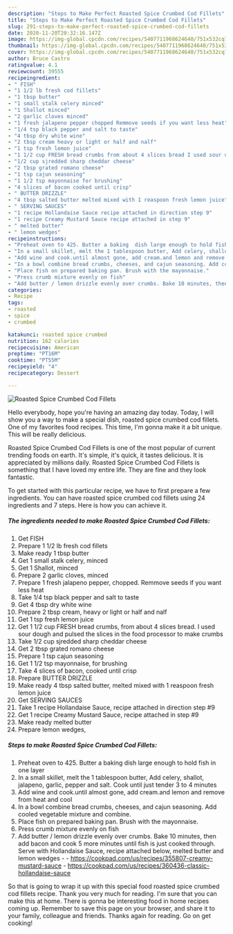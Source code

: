 ```yaml
---
description: "Steps to Make Perfect Roasted Spice Crumbed Cod Fillets"
title: "Steps to Make Perfect Roasted Spice Crumbed Cod Fillets"
slug: 291-steps-to-make-perfect-roasted-spice-crumbed-cod-fillets
date: 2020-11-20T20:32:16.147Z
image: https://img-global.cpcdn.com/recipes/5407711968624640/751x532cq70/roasted-spice-crumbed-cod-fillets-recipe-main-photo.jpg
thumbnail: https://img-global.cpcdn.com/recipes/5407711968624640/751x532cq70/roasted-spice-crumbed-cod-fillets-recipe-main-photo.jpg
cover: https://img-global.cpcdn.com/recipes/5407711968624640/751x532cq70/roasted-spice-crumbed-cod-fillets-recipe-main-photo.jpg
author: Bruce Castro
ratingvalue: 4.1
reviewcount: 39555
recipeingredient:
- " FISH"
- "1 1/2 lb fresh cod fillets"
- "1 tbsp butter"
- "1 small stalk celery minced"
- "1 Shallot minced"
- "2 garlic cloves minced"
- "1 fresh jalapeno pepper chopped Remmove seeds if you want less heat"
- "1/4 tsp black pepper and salt to taste"
- "4 tbsp dry white wine"
- "2 tbsp cream heavy or light or half and nalf"
- "1 tsp fresh lemon juice"
- "1 1/2 cup FRESH bread crumbs from about 4 slices bread I used sour dough and pulsed the slices in the food processor to make crumbs"
- "1/2 cup sjredded sharp cheddar cheese"
- "2 tbsp grated romano cheese"
- "1 tsp cajun seasoning"
- "1 1/2 tsp mayonnaise for brushing"
- "4 slices of bacon cooked until crisp"
- " BUTTER DRIZZLE"
- "4 tbsp salted butter melted mixed with 1 reaspoon fresh lemon juice"
- " SERVING SAUCES"
- "1 recipe Hollandaise Sauce recipe attached in direction step 9"
- "1 recipe Creamy Mustard Sauce recipe attached in step 9"
- " melted butter"
- " lemon wedges"
recipeinstructions:
- "Preheat oven to 425. Butter a baking  dish large enough to hold fish in one layer"
- "In a small skillet, melt the 1 tablespoon butter, Add celery, shallot, jalapeno, garlic, pepper and salt. Cook until just tender 3 to 4 minutes"
- "Add wine and cook.until almost gone, add cream.and lemon and remove from heat and cool"
- "In a bowl combine bread crumbs, cheeses, and cajun seasoning. Add cooled vegetable mixture and combine."
- "Place fish on prepared baking pan. Brush with the mayonnaise."
- "Press crumb mixture evenly on fish"
- "Add butter / lemon drizzle evenly over crumbs. Bake 10 minutes, then add bacon and cook 5 more minutes until fish is just cooked through. Serve with Hollandaise Sauce, recipe attached below, melted butter and lemon wedges  https://cookpad.com/us/recipes/355807-creamy-mustard-sauce https://cookpad.com/us/recipes/360436-classic-hollandaise-sauce"
categories:
- Recipe
tags:
- roasted
- spice
- crumbed

katakunci: roasted spice crumbed 
nutrition: 162 calories
recipecuisine: American
preptime: "PT16M"
cooktime: "PT55M"
recipeyield: "4"
recipecategory: Dessert

---
```



![Roasted Spice Crumbed Cod Fillets](https://img-global.cpcdn.com/recipes/5407711968624640/751x532cq70/roasted-spice-crumbed-cod-fillets-recipe-main-photo.jpg)

Hello everybody, hope you're having an amazing day today. Today, I will show you a way to make a special dish, roasted spice crumbed cod fillets. One of my favorites food recipes. This time, I'm gonna make it a bit unique. This will be really delicious.

Roasted Spice Crumbed Cod Fillets is one of the most popular of current trending foods on earth. It's simple, it's quick, it tastes delicious. It is appreciated by millions daily. Roasted Spice Crumbed Cod Fillets is something that I have loved my entire life. They are fine and they look fantastic.




To get started with this particular recipe, we have to first prepare a few ingredients. You can have roasted spice crumbed cod fillets using 24 ingredients and 7 steps. Here is how you can achieve it.

<!--inarticleads1-->

##### The ingredients needed to make Roasted Spice Crumbed Cod Fillets:

1. Get  FISH
1. Prepare 1 1/2 lb fresh cod fillets
1. Make ready 1 tbsp butter
1. Get 1 small stalk celery, minced
1. Get 1 Shallot, minced
1. Prepare 2 garlic cloves, minced
1. Prepare 1 fresh jalapeno pepper, chopped. Remmove seeds if you want less heat
1. Take 1/4 tsp black pepper and salt to taste
1. Get 4 tbsp dry white wine
1. Prepare 2 tbsp cream, heavy or light or half and nalf
1. Get 1 tsp fresh lemon juice
1. Get 1 1/2 cup FRESH bread crumbs, from about 4 slices bread. I used sour dough and pulsed the slices in the food processor to make crumbs
1. Take 1/2 cup sjredded sharp cheddar cheese
1. Get 2 tbsp grated romano cheese
1. Prepare 1 tsp cajun seasoning
1. Get 1 1/2 tsp mayonnaise, for brushing
1. Take 4 slices of bacon, cooked until crisp
1. Prepare  BUTTER DRIZZLE
1. Make ready 4 tbsp salted butter, melted mixed with 1 reaspoon fresh lemon juice
1. Get  SERVING SAUCES
1. Take 1 recipe Hollandaise Sauce, recipe attached in direction step #9
1. Get 1 recipe Creamy Mustard Sauce, recipe attached in step #9
1. Make ready  melted butter
1. Prepare  lemon wedges,




<!--inarticleads2-->

##### Steps to make Roasted Spice Crumbed Cod Fillets:

1. Preheat oven to 425. Butter a baking  dish large enough to hold fish in one layer
1. In a small skillet, melt the 1 tablespoon butter, Add celery, shallot, jalapeno, garlic, pepper and salt. Cook until just tender 3 to 4 minutes
1. Add wine and cook.until almost gone, add cream.and lemon and remove from heat and cool
1. In a bowl combine bread crumbs, cheeses, and cajun seasoning. Add cooled vegetable mixture and combine.
1. Place fish on prepared baking pan. Brush with the mayonnaise.
1. Press crumb mixture evenly on fish
1. Add butter / lemon drizzle evenly over crumbs. Bake 10 minutes, then add bacon and cook 5 more minutes until fish is just cooked through. Serve with Hollandaise Sauce, recipe attached below, melted butter and lemon wedges -  - https://cookpad.com/us/recipes/355807-creamy-mustard-sauce - https://cookpad.com/us/recipes/360436-classic-hollandaise-sauce




So that is going to wrap it up with this special food roasted spice crumbed cod fillets recipe. Thank you very much for reading. I'm sure that you can make this at home. There is gonna be interesting food in home recipes coming up. Remember to save this page on your browser, and share it to your family, colleague and friends. Thanks again for reading. Go on get cooking!
